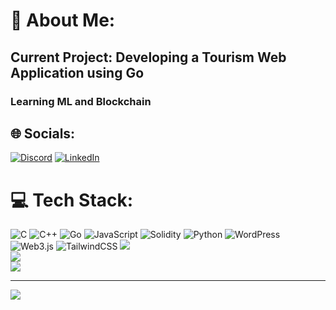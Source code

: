 # 💫 About Me:
## Current Project: Developing a Tourism Web Application using Go
### Learning ML and Blockchain


## 🌐 Socials:
[![Discord](https://img.shields.io/badge/Discord-%237289DA.svg?logo=discord&logoColor=white)](https://discord.gg/invincible2841) [![LinkedIn](https://img.shields.io/badge/LinkedIn-%230077B5.svg?logo=linkedin&logoColor=white)](https://linkedin.com/in/saange-tamang) 

# 💻 Tech Stack:
![C](https://img.shields.io/badge/c-%2300599C.svg?style=for-the-badge&logo=c&logoColor=white) ![C++](https://img.shields.io/badge/c++-%2300599C.svg?style=for-the-badge&logo=c%2B%2B&logoColor=white) ![Go](https://img.shields.io/badge/go-%2300ADD8.svg?style=for-the-badge&logo=go&logoColor=white) ![JavaScript](https://img.shields.io/badge/javascript-%23323330.svg?style=for-the-badge&logo=javascript&logoColor=%23F7DF1E) ![Solidity](https://img.shields.io/badge/Solidity-%23363636.svg?style=for-the-badge&logo=solidity&logoColor=white) ![Python](https://img.shields.io/badge/python-3670A0?style=for-the-badge&logo=python&logoColor=ffdd54) ![WordPress](https://img.shields.io/badge/WordPress-%23117AC9.svg?style=for-the-badge&logo=WordPress&logoColor=white) ![Web3.js](https://img.shields.io/badge/web3.js-F16822?style=for-the-badge&logo=web3.js&logoColor=white) ![TailwindCSS](https://img.shields.io/badge/tailwindcss-%2338B2AC.svg?style=for-the-badge&logo=tailwind-css&logoColor=white)
![](https://github-readme-stats.vercel.app/api?username=Sange-creator&theme=dark&hide_border=false&include_all_commits=true&count_private=true)<br/>
![](https://github-readme-streak-stats.herokuapp.com/?user=Sange-creator&theme=dark&hide_border=false)<br/>
![](https://github-readme-stats.vercel.app/api/top-langs/?username=Sange-creator&theme=dark&hide_border=false&include_all_commits=true&count_private=true&layout=compact)

---
<a href="https://visitcount.itsvg.in">
  <img src="https://visitcount.itsvg.in/api?id=Sange-creator&label=Profile%20Views&color=0&icon=0&pretty=false" />
</a>

<!-- Proudly created with GPRM ( https://gprm.itsvg.in ) -->

